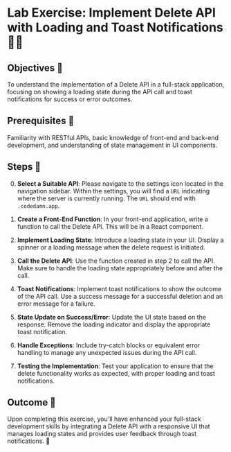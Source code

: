 # Lab Exercise: Implement Delete API with Loading and Toast Notifications 🔄🍞

## Objectives 🎯
To understand the implementation of a Delete API in a full-stack application, focusing on showing a loading state during the API call and toast notifications for success or error outcomes.

## Prerequisites 🧩
Familiarity with RESTful APIs, basic knowledge of front-end and back-end development, and understanding of state management in UI components.

## Steps 📝

0. **Select a Suitable API**: Please navigate to the settings icon located in the navigation sidebar. Within the settings, you will find a `URL` indicating where the server is currently running. The `URL` should end with `.codedamn.app`.

1. **Create a Front-End Function**: In your front-end application, write a function to call the Delete API. This will be in a React component.

2. **Implement Loading State**: Introduce a loading state in your UI. Display a spinner or a loading message when the delete request is initiated.

3. **Call the Delete API**: Use the function created in step 2 to call the API. Make sure to handle the loading state appropriately before and after the call.

4. **Toast Notifications**: Implement toast notifications to show the outcome of the API call. Use a success message for a successful deletion and an error message for a failure.

5. **State Update on Success/Error**: Update the UI state based on the response. Remove the loading indicator and display the appropriate toast notification.

6. **Handle Exceptions**: Include try-catch blocks or equivalent error handling to manage any unexpected issues during the API call.

7. **Testing the Implementation**: Test your application to ensure that the delete functionality works as expected, with proper loading and toast notifications.

## Outcome 🏁
Upon completing this exercise, you'll have enhanced your full-stack development skills by integrating a Delete API with a responsive UI that manages loading states and provides user feedback through toast notifications. 🌟
